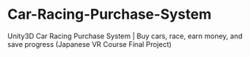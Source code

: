 # Car-Racing-Purchase-System
Unity3D Car Racing Purchase System | Buy cars, race, earn money, and save progress (Japanese VR Course Final Project)
